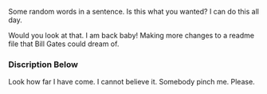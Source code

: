 Some random words in a sentence. Is this what you wanted? I can do this all day.

Would you look at that. I am back baby! Making more changes to a readme file that Bill Gates could dream of.

### Discription Below

Look how far I have come. I cannot believe it. Somebody pinch me. Please.
